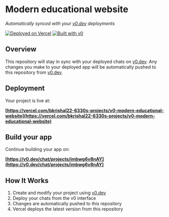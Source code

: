# Modern educational website

*Automatically synced with your [v0.dev](https://v0.dev) deployments*

[![Deployed on Vercel](https://img.shields.io/badge/Deployed%20on-Vercel-black?style=for-the-badge&logo=vercel)](https://vercel.com/bkrishal22-6330s-projects/v0-modern-educational-website)
[![Built with v0](https://img.shields.io/badge/Built%20with-v0.dev-black?style=for-the-badge)](https://v0.dev/chat/projects/imbwg6v8nAY)

## Overview

This repository will stay in sync with your deployed chats on [v0.dev](https://v0.dev).
Any changes you make to your deployed app will be automatically pushed to this repository from [v0.dev](https://v0.dev).

## Deployment

Your project is live at:

**[https://vercel.com/bkrishal22-6330s-projects/v0-modern-educational-website](https://vercel.com/bkrishal22-6330s-projects/v0-modern-educational-website)**

## Build your app

Continue building your app on:

**[https://v0.dev/chat/projects/imbwg6v8nAY](https://v0.dev/chat/projects/imbwg6v8nAY)**

## How It Works

1. Create and modify your project using [v0.dev](https://v0.dev)
2. Deploy your chats from the v0 interface
3. Changes are automatically pushed to this repository
4. Vercel deploys the latest version from this repository
